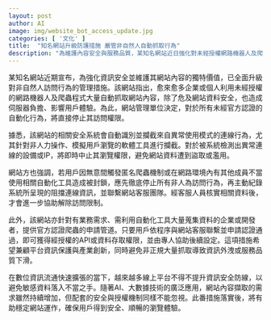 ```yaml
---
layout: post
author: AI
image: img/website_bot_access_update.jpg
categories: [ '文化' ]
title:  "知名網站升級防護措施 嚴管非自然人自動抓取行為"  
description: "為維護內容安全與服務品質，某知名網站近日強化對未經授權網路機器人及爬蟲程式的管理措施，全面拋出API認證制度，防堵自動化非人力行為造成資安風險，同時提供合法應用的協助。"
---
```

某知名網站近期宣布，為強化資訊安全並維護其網站內容的獨特價值，已全面升級對非自然人訪問行為的管理措施。該網站指出，愈來愈多企業或個人利用未經授權的網路機器人及爬蟲程式大量自動抓取網站內容，除了危及網站資料安全，也造成伺服器負擔、影響用戶體驗。為此，網站管理單位決定，對於所有未經官方認證的自動化行為，將直接停止其訪問權限。

據悉，該網站的相關安全系統會自動識別並攔截來自異常使用模式的連線行為，尤其針對非人力操作、模擬用戶瀏覽的軟體工具進行攔截。對於被系統檢測出異常連線的設備或IP，將即時中止其瀏覽權限，避免網站資料遭到盜取或濫用。

網站方也強調，若用戶因無意間觸發匿名爬蟲機制或在網路環境內有其他成員不當使用相關自動化工具造成被封鎖，應先徹底停止所有非人為訪問行為，再主動紀錄系統所呈現的阻擋連線資訊，並聯繫網站客服團隊。經客服人員核實相關資料後，才會進一步協助解除訪問限制。

此外，該網站亦針對有業務需求、需利用自動化工具大量蒐集資料的企業或開發者，提供官方認證爬蟲的申請管道。只要用戶依程序與網站客服聯繫並申請認證通過，即可獲得經授權的API或資料存取權限，並由專人協助後續設定。這項措施希望兼顧平台資訊保護與產業創新，同時避免非正規大量抓取導致資訊外洩或服務品質下滑。

在數位資訊流通快速擴張的當下，越來越多線上平台不得不提升資訊安全防線，以避免敏感資料落入不當之手。隨著AI、大數據技術的廣泛應用，網站內容擷取的需求雖然持續增加，但配套的安全與授權機制同樣不能忽視。此番措施落實後，將有助穩定網站運作，確保用戶得到安全、順暢的瀏覽體驗。